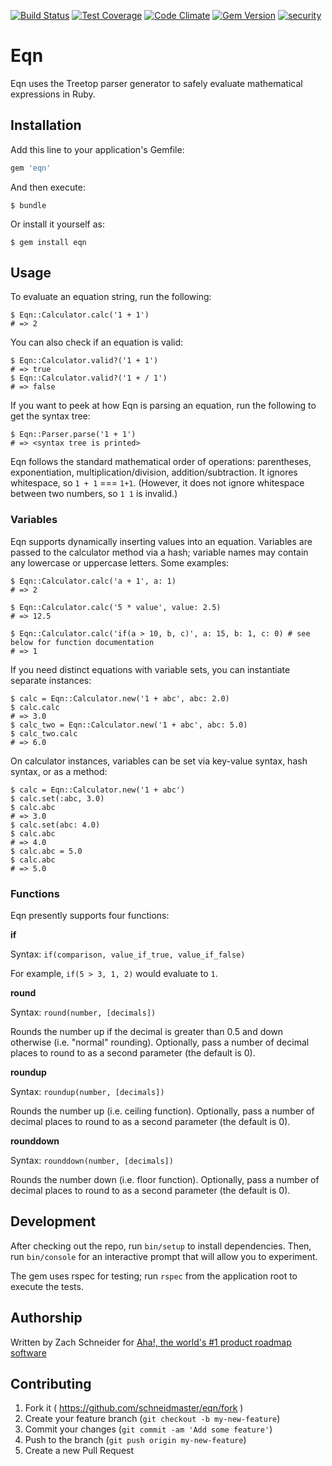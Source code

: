 [![Build Status](https://circleci.com/gh/schneidmaster/eqn.svg?style=shield)](https://circleci.com/gh/schneidmaster/eqn) 
[![Test Coverage](https://codeclimate.com/github/schneidmaster/eqn/badges/coverage.svg)](https://codeclimate.com/github/schneidmaster/eqn/coverage)
[![Code Climate](https://codeclimate.com/github/schneidmaster/eqn/badges/gpa.svg)](https://codeclimate.com/github/schneidmaster/eqn)
[![Gem Version](https://badge.fury.io/rb/eqn.svg)](http://badge.fury.io/rb/eqn)
[![security](https://hakiri.io/github/schneidmaster/eqn/master.svg)](https://hakiri.io/github/schneidmaster/eqn/master)

# Eqn

Eqn uses the Treetop parser generator to safely evaluate mathematical expressions in Ruby.

## Installation

Add this line to your application's Gemfile:

```ruby
gem 'eqn'
```

And then execute:

    $ bundle

Or install it yourself as:

    $ gem install eqn

## Usage

To evaluate an equation string, run the following:

    $ Eqn::Calculator.calc('1 + 1')
    # => 2

You can also check if an equation is valid:

    $ Eqn::Calculator.valid?('1 + 1')
    # => true
    $ Eqn::Calculator.valid?('1 + / 1')
    # => false

If you want to peek at how Eqn is parsing an equation, run the following to get the syntax tree:

    $ Eqn::Parser.parse('1 + 1')
    # => <syntax tree is printed>

Eqn follows the standard mathematical order of operations: parentheses, exponentiation, multiplication/division, addition/subtraction. It ignores  whitespace, so `1 + 1` === `1+1`. (However, it does not ignore whitespace between two numbers, so `1 1` is invalid.)

### Variables

Eqn supports dynamically inserting values into an equation. Variables are passed to the calculator method via a hash; variable names may contain any lowercase or uppercase letters. Some examples:

    $ Eqn::Calculator.calc('a + 1', a: 1)
    # => 2

    $ Eqn::Calculator.calc('5 * value', value: 2.5)
    # => 12.5

    $ Eqn::Calculator.calc('if(a > 10, b, c)', a: 15, b: 1, c: 0) # see below for function documentation
    # => 1

If you need distinct equations with variable sets, you can instantiate separate instances:

    $ calc = Eqn::Calculator.new('1 + abc', abc: 2.0)
    $ calc.calc
    # => 3.0
    $ calc_two = Eqn::Calculator.new('1 + abc', abc: 5.0)
    $ calc_two.calc
    # => 6.0

On calculator instances, variables can be set via key-value syntax, hash syntax, or as a method:

    $ calc = Eqn::Calculator.new('1 + abc')
    $ calc.set(:abc, 3.0)
    $ calc.abc
    # => 3.0
    $ calc.set(abc: 4.0)
    $ calc.abc
    # => 4.0
    $ calc.abc = 5.0
    $ calc.abc
    # => 5.0

### Functions

Eqn presently supports four functions:

**if**

Syntax: `if(comparison, value_if_true, value_if_false)`

For example, `if(5 > 3, 1, 2)` would evaluate to `1`.

**round**

Syntax: `round(number, [decimals])`

Rounds the number up if the decimal is greater than 0.5 and down otherwise (i.e. "normal" rounding). Optionally, pass a number of decimal places to round to as a second parameter (the default is 0).

**roundup**

Syntax: `roundup(number, [decimals])`

Rounds the number up (i.e. ceiling function). Optionally, pass a number of decimal places to round to as a second parameter (the default is 0).

**rounddown**

Syntax: `rounddown(number, [decimals])`

Rounds the number down (i.e. floor function). Optionally, pass a number of decimal places to round to as a second parameter (the default is 0).

## Development

After checking out the repo, run `bin/setup` to install dependencies. Then, run `bin/console` for an interactive prompt that will allow you to experiment.

The gem uses rspec for testing; run `rspec` from the application root to execute the tests.

## Authorship

Written by Zach Schneider for [Aha!, the world's #1 product roadmap software](http://www.aha.io/)

## Contributing

1. Fork it ( https://github.com/schneidmaster/eqn/fork )
2. Create your feature branch (`git checkout -b my-new-feature`)
3. Commit your changes (`git commit -am 'Add some feature'`)
4. Push to the branch (`git push origin my-new-feature`)
5. Create a new Pull Request
